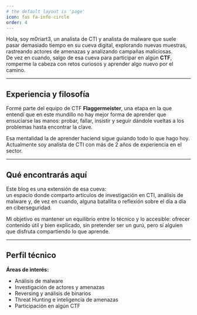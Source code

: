 ```yaml
---
# the default layout is 'page'
icon: fas fa-info-circle
order: 4
---
```


Hola, soy m0riart3, un analista de CTI y analista de malware que suele pasar demasiado tiempo en su cueva digital, explorando nuevas muestras, rastreando actores de amenazas y analizando campañas maliciosas.  
De vez en cuando, salgo de esa cueva para participar en algún **CTF**, romperme la cabeza con retos curiosos y aprender algo nuevo por el camino.

---

##  Experiencia y filosofía

Formé parte del equipo de CTF **Flaggermeister**, una etapa en la que entendí que en este mundillo no hay mejor forma de aprender que ensuciarse las manos: probar, fallar, insistir y seguir dándole vueltas a los problemas hasta encontrar la clave.

Esa mentalidad la de aprender haciend sigue guiando todo lo que hago hoy. Actualmente soy analista de CTI con más de 2 años de experiencia en el sector.

---

##  Qué encontrarás aquí

Este blog es una extensión de esa cueva:  
un espacio donde comparto artículos de investigación en CTI, análisis de malware y, de vez en cuando, alguna batallita o reflexión sobre el día a día en ciberseguridad.  

Mi objetivo es mantener un equilibrio entre lo técnico y lo accesible: ofrecer contenido útil y bien explicado, sin pretender ser un gurú, pero sí alguien que disfruta compartiendo lo que aprende.

---

##  Perfil técnico

**Áreas de interés:**
- Análisis de malware   
- Investigación de actores y amenazas  
- Reversing y análisis de binarios  
- Threat Hunting e inteligencia de amenazas  
- Participación en algún CTF  

